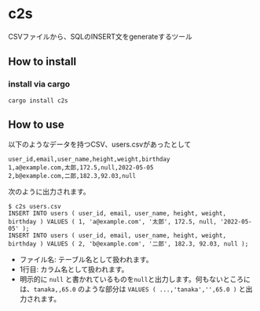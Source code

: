 # c2s

CSVファイルから、SQLのINSERT文をgenerateするツール

## How to install

### install via cargo

```shell
cargo install c2s
```

## How to use

以下のようなデータを持つCSV、users.csvがあったとして

```csv
user_id,email,user_name,height,weight,birthday
1,a@example.com,太郎,172.5,null,2022-05-05
2,b@example.com,二郎,182.3,92.03,null
```

次のように出力されます。

```shell
$ c2s users.csv
INSERT INTO users ( user_id, email, user_name, height, weight, birthday ) VALUES ( 1, 'a@example.com', '太郎', 172.5, null, '2022-05-05' );
INSERT INTO users ( user_id, email, user_name, height, weight, birthday ) VALUES ( 2, 'b@example.com', '二郎', 182.3, 92.03, null );
```
* ファイル名: テーブル名として扱われます。
* 1行目: カラム名として扱われます。
* 明示的に `null` と書かれているものを`null`と出力します。何もないところには、`tanaka,,65.0` のような部分は `VALUES ( ...,'tanaka','',65.0 )` と出力されます。



